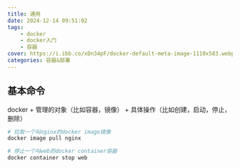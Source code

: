 ```yaml
---
title: 通用
date: 2024-12-14 09:51:02
tags:  
    - docker
    - docker入门
    - 容器
cover: https://i.ibb.co/xDn34pF/docker-default-meta-image-1110x583.webp
categories: 容器&部署
---
```


## 基本命令

docker + 管理的对象（比如容器，镜像） + 具体操作（比如创建，启动，停止，删除）

```bash
# 拉取一个叫nginx的docker image镜像
docker image pull nginx

# 停止一个叫web的docker container容器
docker container stop web
```